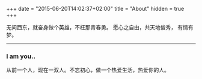 +++
date = "2015-06-20T14:02:37+02:00"
title = "About"
hidden = true
+++

无问西东，就奋身做个英雄，不枉那青春勇。
愿心之自由，共天地俊秀， 有情有梦。
***

### I am you..

从前一个人，现在一双人。不忘初心，做一个热爱生活，热爱你的人。